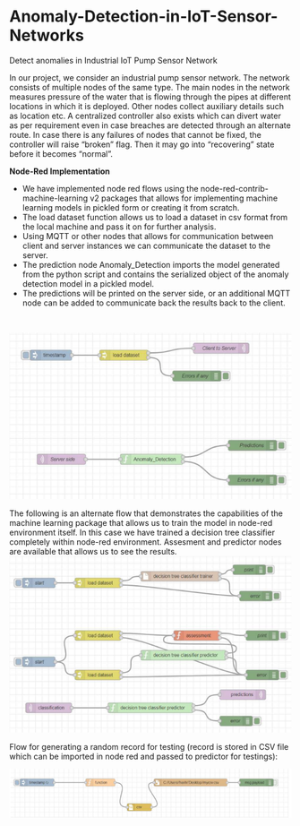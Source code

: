 # Anomaly-Detection-in-IoT-Sensor-Networks
Detect anomalies in Industrial IoT Pump Sensor Network

In our project, we consider an industrial pump sensor network. The network consists of multiple nodes of the same type. The main nodes in the network measures pressure of the water that is flowing through the pipes at different locations in which it is deployed. Other nodes collect auxiliary details such as location etc. A centralized controller also exists which can divert water as per requirement even in case breaches are detected through an alternate route. In case there is any failures of nodes that cannot be fixed, the controller will raise “broken” flag. Then it may go into “recovering” state before it becomes “normal”. 


<b>Node-Red Implementation</b><br>
<ul>
<li>We have implemented node red flows using the node-red-contrib-machine-learning v2 packages that allows for implementing machine learning models in pickled form or creating it from scratch. </li>
<li>The load dataset function allows us to load a dataset in csv format from the local machine and pass it on for further analysis. </li>
<li>Using MQTT or other nodes that allows for communication between client and server instances we can communicate the dataset to the server. </li>
<li>The prediction node Anomaly_Detection imports the model generated from the python script and contains the serialized object of the anomaly detection model in a pickled model.</li> 
<li>The predictions will be printed on the server side, or an additional MQTT node can be added to communicate back the results back to the client.</li>
</ul><br>

![mainmenu](/samples/nodered1.PNG)<br>

The following is an alternate flow that demonstrates the capabilities of the machine learning package that allows us to train the model in node-red environment itself. In this case we have trained a decision tree classifier completely within node-red environment. Assesment and predictor nodes are available that allows us to see the results. 
![mainmenu](/samples/nodered2.PNG)<br>

Flow for generating a random record for testing (record is stored in CSV file which can be imported in node red and passed to predictor for testings):

![mainmenu](/samples/nodered3.PNG)<br>


